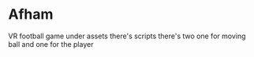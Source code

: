 # Afham
VR football game
under assets there's scripts there's two one for moving ball and one for the player 

